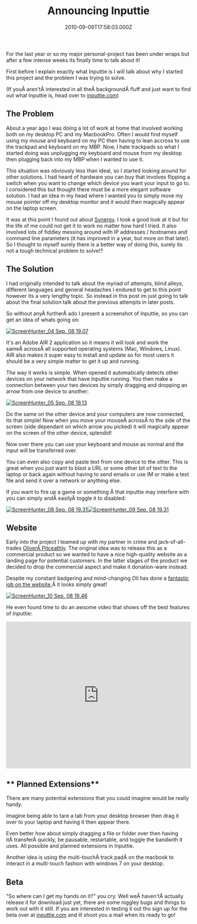 ﻿---
coverImage: /posts/announcing-inputtie/cover.jpg
date: "2010-09-09T17:58:03.000Z"
tags:
  - air
  - clipboard
  - donate
  - java
  - keyboard
  - mouse
  - personal
  - project
  - sync
  - tool
title: Announcing Inputtie
oldUrl: /inputtie/announcing-inputtie
---

For the last year or so my major personal-project has been under wraps but after a few intense weeks its finally time to talk about it!

First before I explain exactly what Inputtie is I will talk about why I started this project and the problem I was trying to solve.

<!-- more -->

(If youÂ aren'tÂ interested in all theÂ backgroundÂ fluff and just want to find out what Inputtie is, head over to [inputtie.com](https://www.inputtie.com))

## **The Problem**

About a year ago I was doing a lot of work at home that involved working both on my desktop PC and my MacbookPro. Often I would find myself using my mouse and keyboard on my PC then having to lean accross to use the trackpad and keyboard on my MBP. Now, I hate trackpads so what I started doing was unplugging my keyboard and mouse from my desktop then plugging back into my MBP when I wanted to use it.

This situation was obviously less than ideal, so I started looking around for other solutions. I had heard of hardware you can buy that involves flipping a switch when you want to change which device you want your input to go to. I considered this but thought there must be a more elegant software solution. I had an idea in my head where I wanted you to simply move my mouse pointer off my desktop monitor and it would then magically appear on the laptop screen.

It was at this point I found out about [Synergy](https://synergy2.sourceforge.net/). I took a good look at it but for the life of me could not get it to work no matter how hard I tried. It also involved lots of fiddley messing around with IP addresses / hostnames and command line parameters (it has improved in a year, but more on that later). So I thought to myself surely there is a better way of doing this, surely its not a tough technical problem to solve!?

## The Solution

I had originally intended to talk about the myriad of attempts, blind alleys, different languages and general headaches I endured to get to this point however its a very lengthy topic. So instead in this post im just going to talk about the final solution talk about the previous attempts in later posts.

So without anyÂ furtherÂ ado I present a screenshot of Inputtie, so you can get an idea of whats going on:

[![](https://www.mikecann.blog/wp-content/uploads/2010/09/ScreenHunter_04-Sep.-08-19.07.jpg "ScreenHunter_04 Sep. 08 19.07")](https://www.mikecann.blog/wp-content/uploads/2010/09/ScreenHunter_04-Sep.-08-19.07.jpg)

It's an Adobe AIR 2 application so it means it will look and work the sameÂ acrossÂ all supported operating systems (Mac, Windows, Linux). AIR also makes it super easy to install and update so for most users it should be a very simple matter to get it up and running.

The way it works is simple. When opened it automatically detects other devices on your network that have Inputtie running. You then make a connection between your two devices by simply dragging and dropping an arrow from one device to another:

[![](https://www.mikecann.blog/wp-content/uploads/2010/09/ScreenHunter_05-Sep.-08-19.13.jpg "ScreenHunter_05 Sep. 08 19.13")](https://www.mikecann.blog/wp-content/uploads/2010/09/ScreenHunter_05-Sep.-08-19.13.jpg)

Do the same on the other device and your computers are now connected, its that simple! Now when you move your mouseÂ acrossÂ to the side of the screen (side dependant on which arrow you picked) it will magically appear on the screen of the other device, splendid!

Now over there you can use your keyboard and mouse as normal and the input will be transferred over.

You can even also copy and paste text from one device to the other. This is great when you just want to blast a URL or some other bit of text to the laptop or back again without having to send emails or use IM or make a text file and send it over a network or anything else.

If you want to fire up a game or something Â that inputtie may interfere with you can simply andÂ easilyÂ toggle it to disabled:

[![](https://www.mikecann.blog/wp-content/uploads/2010/09/ScreenHunter_08-Sep.-08-19.31.jpg "ScreenHunter_08 Sep. 08 19.31")](https://www.mikecann.blog/wp-content/uploads/2010/09/ScreenHunter_08-Sep.-08-19.31.jpg)[![](https://www.mikecann.blog/wp-content/uploads/2010/09/ScreenHunter_09-Sep.-08-19.31.jpg "ScreenHunter_09 Sep. 08 19.31")](https://www.mikecann.blog/wp-content/uploads/2010/09/ScreenHunter_09-Sep.-08-19.31.jpg)

## Website

Early into the project I teamed up with my partner in crime and jack-of-all-trades [OliverÂ Pitceathly](https://www.olip.co.uk). The original idea was to release this as a commercial product so we wanted to have a nice high-quality website as a landing page for potential customers. In the latter stages of the product we decided to drop the commercial aspect and make it donation-ware instead.

Despite my constant badgering and mind-changing Oli has done a [fantastic job on the website](https://www.inputtie.com),Â it looks simply great!

[![](https://www.mikecann.blog/wp-content/uploads/2010/09/ScreenHunter_10-Sep.-08-19.46.jpg "ScreenHunter_10 Sep. 08 19.46")](https://www.mikecann.blog/wp-content/uploads/2010/09/ScreenHunter_10-Sep.-08-19.46.jpg)

He even found time to do an awsome video that shows off the best features of Inputtie:

<iframe width="100%" height="400" src="https://www.youtube.com/embed/OUM1EGbUMvQ" frameborder="0" allow="accelerometer; autoplay; clipboard-write; encrypted-media; gyroscope; picture-in-picture" allowfullscreen></iframe>

## ** Planned Extensions**

There are many potential extensions that you could imagine would be really handy.

Imagine being able to tare a tab from your desktop browser then drag it over to your laptop and having it then appear there.

Even better how about simply dragging a file or folder over then having itÂ transferÂ quickly, be pausable, restartable, and toggle the bandwith it uses. All possible and planned extensions in Inputtie.

Another idea is using the multi-touchÂ track padÂ on the macbook to interact in a multi-touch fashion with windows 7 on your desktop.

## **Beta**

"So where can I get my hands on it?" you cry. Well weÂ haven'tÂ actually release it for download just yet, there are some niggley bugs and things to work out with it still. If you are interested in testing it out tho sign up for the beta over at [inputtie.com](https://www.inputtie.com) and ill shoot you a mail when its ready to go!
